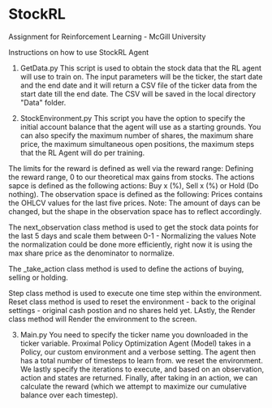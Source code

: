 # StockRL
Assignment for Reinforcement Learning - McGill University

Instructions on how to use StockRL Agent

1. GetData.py
This script is used to obtain the stock data that the RL agent will use to train on.
The input parameters will be the ticker, the start date and the end date and it will
return a CSV file of the ticker data from the start date till the end date. The CSV will
be saved in the local directory "Data" folder. 


2. StockEnvironment.py 
This script you have the option to specify the initial account balance that the agent
will use as a starting grounds. You can also specify the maximum number of shares, the 
maximum share price, the maximum simultaneous open positions, the maximum steps that the RL
Agent will do per training. 

The limits for the reward is defined as well via the reward range: Defining the reward range, 0 to our theoretical max gains from stocks.
The actions sapce is defined as the following actions: Buy x (%), Sell x (%) or Hold (Do nothing).
The observation space is defined as the following: Prices contains the OHLCV values for the last five prices. Note: The amount of days can be changed, but the shape
in the observation space has to reflect accordingly. 

The next_observation class method is used to get the stock data points for the last 5 days and scale them between 0-1 - Normalizing the values
Note the normalization could be done more efficiently, right now it is using the max share price as the denominator to normalize.

The _take_action class method is used to define the actions of buying, selling or holding. 

Step class method is used to execute one time step within the environment.
Reset class method is used to reset the environment - back to the original settings - original cash postion and no shares held yet.
LAstly, the Render class method will Render the environment to the screen.

3. Main.py
You need to specify the ticker name you downloaded in the ticker variable.
Proximal Policy Optimization Agent (Model) takes in a Policy, our custom environment and a verbose setting. 
The agent then has a total number of timesteps to learn from.
we reset the environment.
We lastly specify the iterations to execute, and based on an observation, action and states are returned.
Finally, after taking in an action, we can calculate the reward (which we attempt to maximize our cumulative balance over each timestep). 

